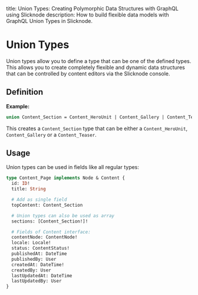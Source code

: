 title: Union Types: Creating Polymorphic Data Structures with GraphQL using Slicknode
description: How to build flexible data models with GraphQL Union Types in Slicknode. 

# Union Types

Union types allow you to define a type that can be one of the defined types. 
This allows you to create completely flexible and dynamic data structures that can be controlled by
content editors via the Slicknode console. 

## Definition

**Example:**

```graphql
union Content_Section = Content_HeroUnit | Content_Gallery | Content_Teaser
```

This creates a `Content_Section` type that can be either a `Content_HeroUnit`, `Content_Gallery` or a `Content_Teaser`.

## Usage

Union types can be used in fields like all regular types:

```graphql
type Content_Page implements Node & Content {
  id: ID!
  title: String

  # Add as single field
  topContent: Content_Section

  # Union types can also be used as array
  sections: [Content_Section!]!

  # Fields of Content interface:
  contentNode: ContentNode!
  locale: Locale!
  status: ContentStatus!
  publishedAt: DateTime
  publishedBy: User
  createdAt: DateTime!
  createdBy: User
  lastUpdatedAt: DateTime
  lastUpdatedBy: User
}
``` 
